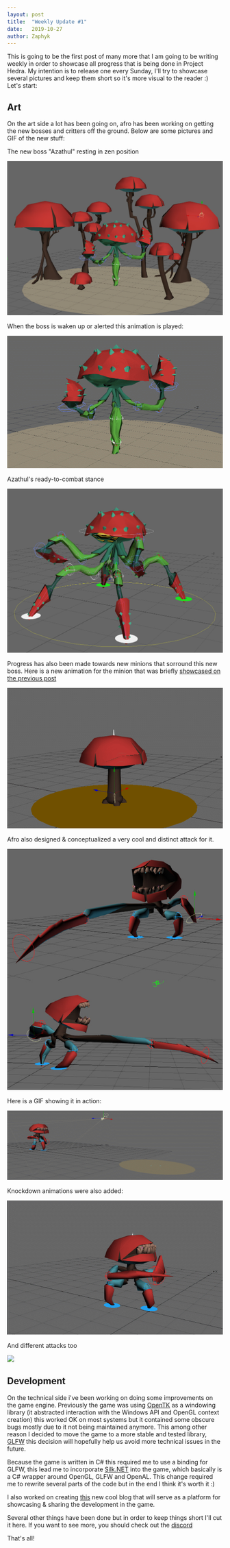 ```yaml
---
layout: post
title:  "Weekly Update #1"
date:   2019-10-27
author: Zaphyk
---
```

This is going to be the first post of many more that I am going to be writing weekly in order to showcase all progress that is being done in Project Hedra. My intention is to release one every Sunday, I'll try to showcase several pictures and keep them short so it's more visual to the reader :) Let's start:

## Art

On the art side a lot has been going on, afro has been working on getting the new bosses and critters off the ground. Below are some pictures and GIF of the new stuff:

The new boss "Azathul" resting in zen position

![](/assets/img/azathul_zen.jpg)

When the boss is waken up or alerted this animation is played:

![](/assets/img/bossshroom.gif)

Azathul's ready-to-combat stance

![](/assets/img/bossshroom_done.jpg)

Progress has also been made towards new minions that sorround this new boss. Here is a new animation for the minion that was briefly [showcased on the previous post](https://blog.projecthedra.com/2019/10/17/art-update-2.html)

![](/assets/img/agro_biped.gif)

Afro also designed & conceptualized a very cool and distinct attack for it.

![](/assets/img/longarm.jpg)

Here is a GIF showing it in action:

![](/assets/img/powerattack_shroomguard.gif)

Knockdown animations were also added:

![](/assets/img/bipedknockdownloop.gif)

And different attacks too

![](/assets/img/stabguarded.gif)

## Development

On the technical side i've been working on doing some improvements on the game engine. Previously the game was using [OpenTK](https://github.com/opentk/opentk) as a windowing library (it abstracted interaction with the Windows API and OpenGL context creation) this worked OK on most systems but it contained some obscure bugs mostly due to it not being maintained anymore. This among other reason I decided to move the game to a more stable and tested library, [GLFW](https://www.glfw.org/) this decision will hopefully help us avoid more technical issues in the future.

Because the game is written in C# this required me to use a binding for GLFW, this lead me to incorporate [Silk.NET](https://github.com/Ultz/Silk.NET) into the game, which basically is a C# wrapper around OpenGL, GLFW and OpenAL. This change required me to rewrite several parts of the code but in the end I think it's worth it :) 

I also worked on creating [this](http://blog.projecthedra.com) new cool blog that will serve as a platform for showcasing & sharing the development in the game.

Several other things have been done but in order to keep things short I'll cut it here. If you want to see more, you should check out the [discord](https://discord.gg/AEC4Uab)

That's all!
